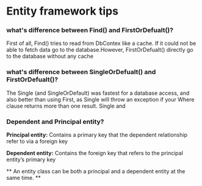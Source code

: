 # Entity framework tips

### what's difference between Find() and FirstOrDefualt()?

First of all, Find() tries to read from DbContex like a cache. If it could not be able to fetch data
go to the database.However, FirstOrDefualt() directly go to the database without any cache

### what's difference between SingleOrDefualt() and FirstOrDefualt()?

The Single (and SingleOrDefault) was fastest for a database access,
and also better than using First, as Single will throw an exception if your Where
clause returns more than one result. Single and


### Dependent and Principal entity?

**Principal entity:** Contains a primary key that the dependent relationship refer
to via a foreign key

**Dependent entity:** Contains the foreign key that refers to the principal entity’s
primary key

** An entity class can be both a principal and a dependent entity at the same time. **
